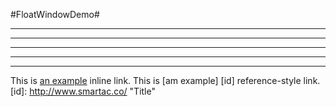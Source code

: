 #FloatWindowDemo#
***
* * *
*****
- - -
-----------------------------------------
This is [an example](http://example.com/ "Title") inline link.
This is [am example] [id] reference-style link.
[id]: http://www.smartac.co/ "Title"
